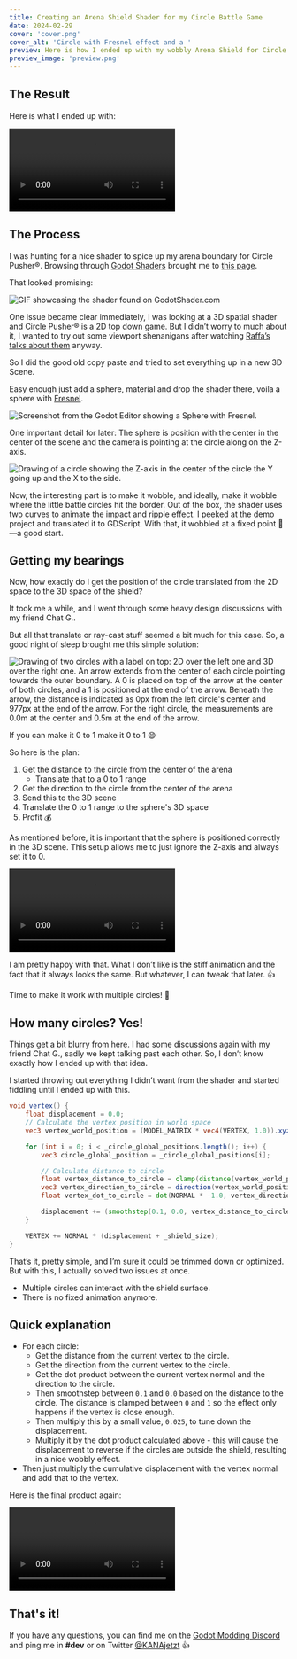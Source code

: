 ```yaml
---
title: Creating an Arena Shield Shader for my Circle Battle Game
date: 2024-02-29
cover: 'cover.png'
cover_alt: 'Circle with Fresnel effect and a '
preview: Here is how I ended up with my wobbly Arena Shield for Circle Pusher®.
preview_image: 'preview.png'
---
```


## The Result

Here is what I ended up with:

![Video showcasing the shield shader bending upon impact with a circle.](./arena_shield_7.mp4)

## The Process

I was hunting for a nice shader to spice up my arena boundary for Circle Pusher®. Browsing through [Godot Shaders](https://godotshaders.com/) brought me to [this page](https://godotshaders.com/shader/energy-shield-with-impact-effect/).

That looked promising:

![GIF showcasing the shader found on GodotShader.com](./GodotShadersCover.gif)

One issue became clear immediately, I was looking at a 3D spatial shader and Circle Pusher® is a 2D top down game. But I didn’t worry to much about it, I wanted to try out some viewport shenanigans after watching [Raffa’s talks about them](https://youtu.be/cwZGq1qJYoQ?si=HHUEYWUh37eSCXhI) anyway.

So I did the good old copy paste and tried to set everything up in a new 3D Scene.

Easy enough just add a sphere, material and drop the shader there, voila a sphere with [Fresnel](https://de.wikipedia.org/wiki/Augustin_Fresnel).

![Screenshot from the Godot Editor showing a Sphere with Fresnel.](./ShieldInEditorWithCamera.png)

One important detail for later: The sphere is position with the center in the center of the scene and the camera is pointing at the circle along on the Z-axis.

![Drawing of a circle showing the Z-axis in the center of the circle the Y going up and the X to the side.](./drawing_sphere_3d_cords.png)

Now, the interesting part is to make it wobble, and ideally, make it wobble where the little battle circles hit the border. Out of the box, the shader uses two curves to animate the impact and ripple effect. I peeked at the demo project and translated it to GDScript. With that, it wobbled at a fixed point 🎉—a good start.

## Getting my bearings

Now, how exactly do I get the position of the circle translated from the 2D space to the 3D space of the shield?

It took me a while, and I went through some heavy design discussions with my friend Chat G..

But all that translate or ray-cast stuff seemed a bit much for this case. So, a good night of sleep brought me this simple solution:

![Drawing of two circles with a label on top: 2D over the left one and 3D over the right one. An arrow extends from the center of each circle pointing towards the outer boundary. A 0 is placed on top of the arrow at the center of both circles, and a 1 is positioned at the end of the arrow. Beneath the arrow, the distance is indicated as 0px from the left circle's center and 977px at the end of the arrow. For the right circle, the measurements are 0.0m at the center and 0.5m at the end of the arrow.](./drawing.png)

If you can make it 0 to 1 make it 0 to 1 😄

So here is the plan:

1. Get the distance to the circle from the center of the arena
   - Translate that to a 0 to 1 range
2. Get the direction to the circle from the center of the arena
3. Send this to the 3D scene
4. Translate the 0 to 1 range to the sphere's 3D space
5. Profit 💰

As mentioned before, it is important that the sphere is positioned correctly in the 3D scene. This setup allows me to just ignore the Z-axis and always set it to 0.

![Video of the shield wobbling, drawing a debug circle at the impact position of a circle.](./arena_shield_2.mp4)

I am pretty happy with that. What I don’t like is the stiff animation and the fact that it always looks the same. But whatever, I can tweak that later. 👍

Time to make it work with multiple circles! 🎉

## How many circles? Yes!

Things get a bit blurry from here. I had some discussions again with my friend Chat G., sadly we kept talking past each other. So, I don’t know exactly how I ended up with that idea.

I started throwing out everything I didn’t want from the shader and started fiddling until I ended up with this.

```glsl
void vertex() {
	float displacement = 0.0;
	// Calculate the vertex position in world space
	vec3 vertex_world_position = (MODEL_MATRIX * vec4(VERTEX, 1.0)).xyz;

	for (int i = 0; i < _circle_global_positions.length(); i++) {
		vec3 circle_global_position = _circle_global_positions[i];

		// Calculate distance to circle
		float vertex_distance_to_circle = clamp(distance(vertex_world_position, circle_global_position), 0.0, 1.0) ;
		vec3 vertex_direction_to_circle = direction(vertex_world_position, circle_global_position);
		float vertex_dot_to_circle = dot(NORMAL * -1.0, vertex_direction_to_circle);

		displacement += (smoothstep(0.1, 0.0, vertex_distance_to_circle) * 0.025) * vertex_dot_to_circle;
	}

	VERTEX += NORMAL * (displacement + _shield_size);
}
```

That’s it, pretty simple, and I’m sure it could be trimmed down or optimized. But with this, I actually solved two issues at once.

- Multiple circles can interact with the shield surface.
- There is no fixed animation anymore.

## Quick explanation

- For each circle:
  - Get the distance from the current vertex to the circle.
  - Get the direction from the current vertex to the circle.
  - Get the dot product between the current vertex normal and the direction to the circle.
  - Then smoothstep between `0.1` and `0.0` based on the distance to the circle. The distance is clamped between `0` and `1` so the effect only happens if the vertex is close enough.
  - Then multiply this by a small value, `0.025`, to tune down the displacement.
  - Multiply it by the dot product calculated above - this will cause the displacement to reverse if the circles are outside the shield, resulting in a nice wobbly effect.
- Then just multiply the cumulative displacement with the vertex normal and add that to the vertex.

Here is the final product again:

![Video showcasing the shield shader bending on impact of a circle.](./arena_shield_7.mp4)

## That's it!

If you have any questions, you can find me on the [Godot Modding Discord](https://discord.godotmodding.com/) and ping me in **#dev** or on Twitter [@KANAjetzt](https://twitter.com/KANAjetzt) 👍
